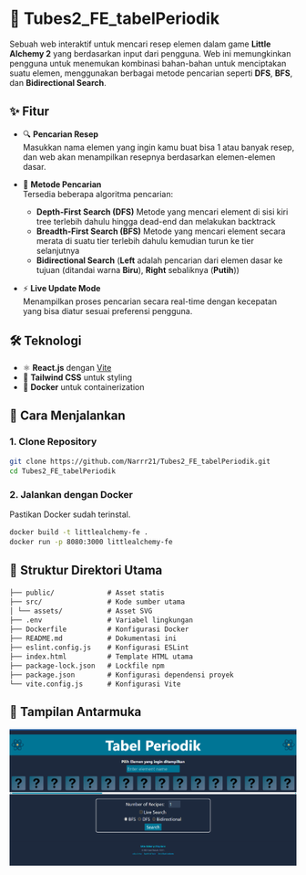 # 🔬 Tubes2_FE_tabelPeriodik

Sebuah web interaktif untuk mencari resep elemen dalam game **Little Alchemy 2** yang berdasarkan input dari pengguna. Web ini memungkinkan pengguna untuk menemukan kombinasi bahan-bahan untuk menciptakan suatu elemen, menggunakan berbagai metode pencarian seperti **DFS**, **BFS**, dan **Bidirectional Search**.

## ✨ Fitur

- 🔍 **Pencarian Resep**  
  Masukkan nama elemen yang ingin kamu buat bisa 1 atau banyak resep, dan web akan menampilkan resepnya berdasarkan elemen-elemen dasar.

- 🧭 **Metode Pencarian**  
  Tersedia beberapa algoritma pencarian:

  - **Depth-First Search (DFS)**
    Metode yang mencari element di sisi kiri tree terlebih dahulu hingga dead-end dan melakukan backtrack
  - **Breadth-First Search (BFS)**
    Metode yang mencari element secara merata di suatu tier terlebih dahulu kemudian turun ke tier selanjutnya
  - **Bidirectional Search** 
    (**Left** adalah pencarian dari elemen dasar ke tujuan (ditandai warna **Biru**), **Right** sebaliknya (**Putih**))

- ⚡ **Live Update Mode**  
  Menampilkan proses pencarian secara real-time dengan kecepatan yang bisa diatur sesuai preferensi pengguna.

## 🛠️ Teknologi

- ⚛️ **React.js** dengan [Vite](https://vitejs.dev/)
- 🎨 **Tailwind CSS** untuk styling
- 🐳 **Docker** untuk containerization

## 🚀 Cara Menjalankan

### 1. Clone Repository

```bash
git clone https://github.com/Narrr21/Tubes2_FE_tabelPeriodik.git
cd Tubes2_FE_tabelPeriodik
```

### 2. Jalankan dengan Docker

Pastikan Docker sudah terinstal.

```bash
docker build -t littlealchemy-fe .
docker run -p 8080:3000 littlealchemy-fe
```

## 📁 Struktur Direktori Utama

```
├── public/             # Asset statis
├── src/                # Kode sumber utama
│ └── assets/           # Asset SVG
├── .env                # Variabel lingkungan
├── Dockerfile          # Konfigurasi Docker
├── README.md           # Dokumentasi ini
├── eslint.config.js    # Konfigurasi ESLint
├── index.html          # Template HTML utama
├── package-lock.json   # Lockfile npm
├── package.json        # Konfigurasi dependensi proyek
└── vite.config.js      # Konfigurasi Vite
```

## 📸 Tampilan Antarmuka

![Alt text](public/image.png)